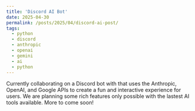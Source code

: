 ```yaml
---
title: 'Discord AI Bot'
date: 2025-04-30
permalink: /posts/2025/04/discord-ai-post/
tags:
  - python
  - discord
  - anthropic
  - openai
  - gemini
  - ai
  - python
---
```


Currently collaborating on a Discord bot with that uses the Anthropic, OpenAI, and Google APIs to create a fun and interactive experience for users. We are planning some rich features only possible with the lastest AI tools available. More to come soon!
